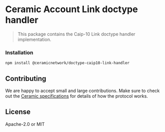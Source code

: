 # Ceramic Account Link doctype handler

> This package contains the Caip-10 Link doctype handler implementation.

### Installation
```shell
npm install @ceramicnetwork/doctype-caip10-link-handler
```

## Contributing
We are happy to accept small and large contributions. Make sure to check out the [Ceramic specifications](https://github.com/ceramicnetwork/specs) for details of how the protocol works.

## License

Apache-2.0 or MIT